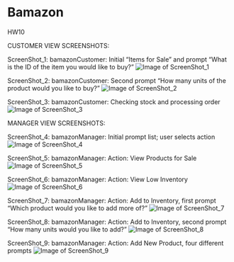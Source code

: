 # Bamazon
HW10


CUSTOMER VIEW SCREENSHOTS:

ScreenShot_1: bamazonCustomer: Initial “Items for Sale” and prompt “What is the ID of the item you would like to buy?”
![Image of ScreenShot_1](https://github.com/szunjic/Bamazon/blob/master/ScreenShots_Customer/ScreenShot_1.png)

ScreenShot_2: bamazonCustomer: Second prompt “How many units of the product would you like to buy?”
![Image of ScreenShot_2](https://github.com/szunjic/Bamazon/blob/master/ScreenShots_Customer/ScreenShot_2.png)

ScreenShot_3: bamazonCustomer: Checking stock and processing order
![Image of ScreenShot_3](https://github.com/szunjic/Bamazon/blob/master/ScreenShots_Customer/ScreenShot_3.png)

MANAGER VIEW SCREENSHOTS:

ScreenShot_4: bamazonManager: Initial prompt list; user selects action
![Image of ScreenShot_4](https://github.com/szunjic/Bamazon/blob/master/ScreenShots_Manager/ScreenShot_4.png)

ScreenShot_5: bamazonManager: Action: View Products for Sale
![Image of ScreenShot_5](https://github.com/szunjic/Bamazon/blob/master/ScreenShots_Manager/ScreenShot_5.png)

ScreenShot_6: bamazonManager: Action: View Low Inventory
![Image of ScreenShot_6](https://github.com/szunjic/Bamazon/blob/master/ScreenShots_Manager/ScreenShot_6.png)

ScreenShot_7: bamazonManager: Action: Add to Inventory, first prompt “Which product would you like to add more of?”
![Image of ScreenShot_7](https://github.com/szunjic/Bamazon/blob/master/ScreenShots_Manager/ScreenShot_7.png)

ScreenShot_8: bamazonManager: Action: Add to Inventory, second prompt “How many units would you like to add?”
![Image of ScreenShot_8](https://github.com/szunjic/Bamazon/blob/master/ScreenShots_Manager/ScreenShot_8.png)

ScreenShot_9: bamazonManager: Action: Add New Product, four different prompts
![Image of ScreenShot_9](https://github.com/szunjic/Bamazon/blob/master/ScreenShots_Manager/ScreenShot_9.png)




